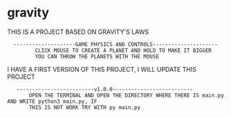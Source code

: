 # gravity
THIS IS A PROJECT BASED ON GRAVITY'S LAWS

      --------------------GAME PHYSICS AND CONTROLS---------------------
             CLICK MOUSE TO CREATE A PLANET AND HOLD TO MAKE IT BIGGER
             YOU CAN THROW THE PLANETS WITH THE MOUSE
    

I HAVE A FIRST VERSION OF THIS PROJECT, I WILL UPDATE THIS PROJECT 


       -------------------------v1.0.0--------------------------
           OPEN THE TERMINAL AND OPEN THE DIRECTORY WHERE THERE IS main.py AND WRITE python3 main.py, IF
           THIS IS NOT WORK TRY WITH py main.py
